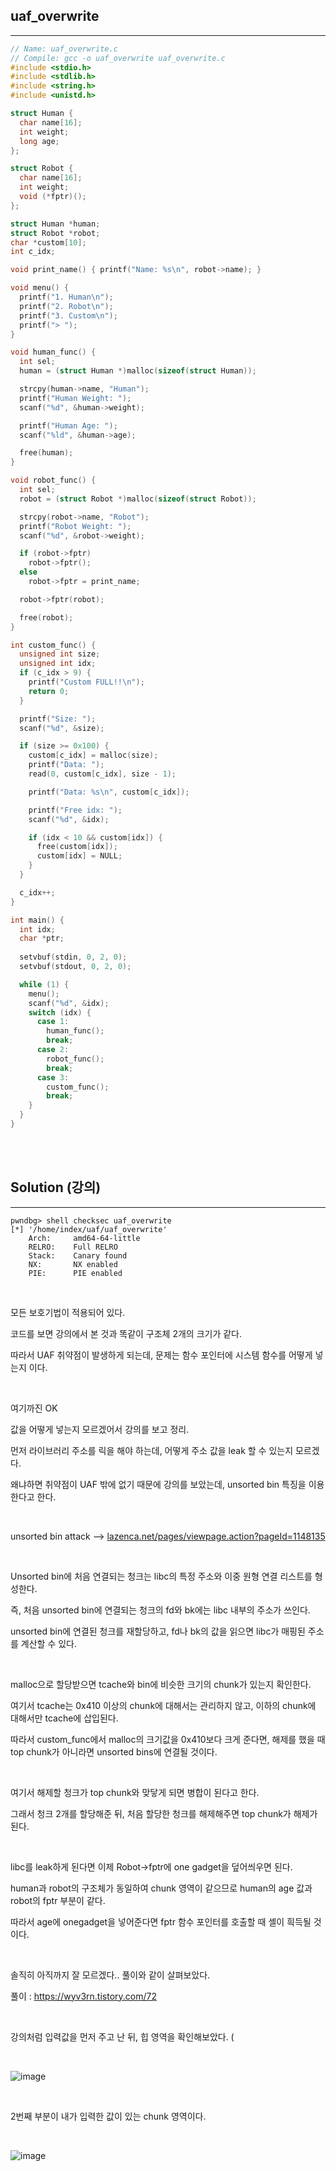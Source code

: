 ## uaf_overwrite
---

```c
// Name: uaf_overwrite.c
// Compile: gcc -o uaf_overwrite uaf_overwrite.c
#include <stdio.h>
#include <stdlib.h>
#include <string.h>
#include <unistd.h>

struct Human {
  char name[16];
  int weight;
  long age;
};

struct Robot {
  char name[16];
  int weight;
  void (*fptr)();
};

struct Human *human;
struct Robot *robot;
char *custom[10];
int c_idx;

void print_name() { printf("Name: %s\n", robot->name); }

void menu() {
  printf("1. Human\n");
  printf("2. Robot\n");
  printf("3. Custom\n");
  printf("> ");
}

void human_func() {
  int sel;
  human = (struct Human *)malloc(sizeof(struct Human));

  strcpy(human->name, "Human");
  printf("Human Weight: ");
  scanf("%d", &human->weight);

  printf("Human Age: ");
  scanf("%ld", &human->age);

  free(human);
}

void robot_func() {
  int sel;
  robot = (struct Robot *)malloc(sizeof(struct Robot));

  strcpy(robot->name, "Robot");
  printf("Robot Weight: ");
  scanf("%d", &robot->weight);

  if (robot->fptr)
    robot->fptr();
  else
    robot->fptr = print_name;

  robot->fptr(robot);

  free(robot);
}

int custom_func() {
  unsigned int size;
  unsigned int idx;
  if (c_idx > 9) {
    printf("Custom FULL!!\n");
    return 0;
  }

  printf("Size: ");
  scanf("%d", &size);

  if (size >= 0x100) {
    custom[c_idx] = malloc(size);
    printf("Data: ");
    read(0, custom[c_idx], size - 1);

    printf("Data: %s\n", custom[c_idx]);

    printf("Free idx: ");
    scanf("%d", &idx);

    if (idx < 10 && custom[idx]) {
      free(custom[idx]);
      custom[idx] = NULL;
    }
  }

  c_idx++;
}

int main() {
  int idx;
  char *ptr;
  
  setvbuf(stdin, 0, 2, 0);
  setvbuf(stdout, 0, 2, 0);

  while (1) {
    menu();
    scanf("%d", &idx);
    switch (idx) {
      case 1:
        human_func();
        break;
      case 2:
        robot_func();
        break;
      case 3:
        custom_func();
        break;
    }
  }
}
```

<br><br>

## Solution (강의)
---

```console
pwndbg> shell checksec uaf_overwrite
[*] '/home/index/uaf/uaf_overwrite'
    Arch:     amd64-64-little
    RELRO:    Full RELRO
    Stack:    Canary found
    NX:       NX enabled
    PIE:      PIE enabled
```

<br>

모든 보호기법이 적용되어 있다.

코드를 보면 강의에서 본 것과 똑같이 구조체 2개의 크기가 같다.

따라서 UAF 취약점이 발생하게 되는데, 문제는 함수 포인터에 시스템 함수를 어떻게 넣는지 이다.

<br>

여기까진 OK

값을 어떻게 넣는지 모르겠어서 강의를 보고 정리.

먼저 라이브러리 주소를 릭을 해야 하는데, 어떻게 주소 값을 leak 할 수 있는지 모르겠다.

왜냐하면 취약점이 UAF 밖에 없기 때문에 강의를 보았는데, unsorted bin 특징을 이용한다고 한다.

<br>

unsorted bin attack --> <a href="https://www.lazenca.net/pages/viewpage.action?pageId=1148135">lazenca.net/pages/viewpage.action?pageId=1148135</a>

<br>

Unsorted bin에 처음 연결되는 청크는 libc의 특정 주소와 이중 원형 연결 리스트를 형성한다.

즉, 처음 unsorted bin에 연결되는 청크의 fd와 bk에는 libc 내부의 주소가 쓰인다.

unsorted bin에 연결된 청크를 재할당하고, fd나 bk의 값을 읽으면 libc가 매핑된 주소를 계산할 수 있다.

<br>

malloc으로 할당받으면 tcache와 bin에 비슷한 크기의 chunk가 있는지 확인한다.

여기서 tcache는 0x410 이상의 chunk에 대해서는 관리하지 않고, 이하의 chunk에 대해서만 tcache에 삽입된다.

따라서 custom_func에서 malloc의 크기값을 0x410보다 크게 준다면, 해제를 했을 때 top chunk가 아니라면 unsorted bins에 연결될 것이다.

<br>

여기서 해제할 청크가 top chunk와 맞닿게 되면 병합이 된다고 한다.

그래서 청크 2개를 할당해준 뒤,  처음 할당한 청크를 해제해주면 top chunk가 해제가 된다.

<br>

libc를 leak하게 된다면 이제 Robot->fptr에 one gadget을 덮어씌우면 된다.

human과 robot의 구조체가 동일하여 chunk 영역이 같으므로 human의 age 값과 robot의 fptr 부분이 같다.

따라서 age에 onegadget을 넣어준다면 fptr 함수 포인터를 호출할 때 셸이 흭득될 것이다.

<br>

솔직히 아직까지 잘 모르겠다.. 풀이와 같이 살펴보았다.

풀이 : https://wyv3rn.tistory.com/72

<br>

강의처럼 입력값을 먼저 주고 난 뒤, 힙 영역을 확인해보았다. ( 

<br>

![image](https://user-images.githubusercontent.com/52172169/187615448-649edf80-751c-47da-b027-deba5d2a5a6f.png)

<br>

2번째 부분이 내가 입력한 값이 있는 chunk 영역이다.

<br>

![image](https://user-images.githubusercontent.com/52172169/187615663-30948f64-3209-421e-8b9c-881ca4107738.png)

<br>




